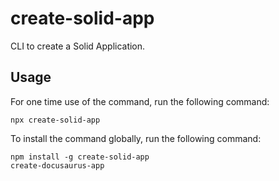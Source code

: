 # create-solid-app

CLI to create a Solid Application.

## Usage

For one time use of the command, run the following command:

```shell
npx create-solid-app
```

To install the command globally, run the following command:

```shell
npm install -g create-solid-app
create-docusaurus-app
```
